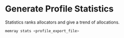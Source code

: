 # Generate Profile Statistics
Statistics ranks allocators and give a trend of allocations.
``` sh
memray stats <profile_export_file>
```

